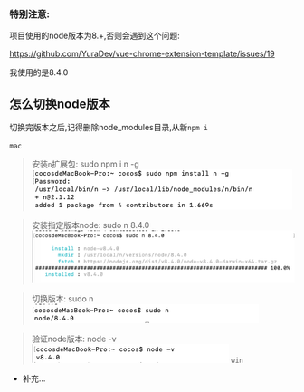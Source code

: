 ### 特别注意: 
项目使用的node版本为8.+,否则会遇到这个问题:

https://github.com/YuraDev/vue-chrome-extension-template/issues/19

我使用的是8.4.0
## 怎么切换node版本
切换完版本之后,记得删除node_modules目录,从新`npm i`

`mac`
> 安装`n`扩展包: sudo npm i n -g
![](../docs/about/7f59e923.png)

> 安装指定版本node: sudo n 8.4.0
![](../docs/about/6db62665.png)

> 切换版本: sudo n
![](../docs/about/bc372062.png)

> 验证node版本: node -v
![](../docs/about/098511ee.png)
`win`
- 补充...
